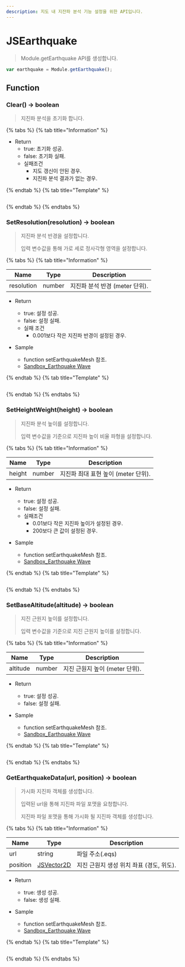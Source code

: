 ```yaml
---
description: 지도 내 지잔파 분석 기능 설정을 위한 API입니다.
---
```


# JSEarthquake

> Module.getEarthquake API를 생성합니다.

```javascript
var earthquake = Module.getEarthquake();
```

## Function

### Clear() → boolean

> 지진파 분석을 초기화 합니다.

{% tabs %}
{% tab title="Information" %}

-   Return
    -   true: 초기화 성공.
    -   false: 초기화 실패.
    -   실패조건
        -   지도 갱신이 안된 경우.
        -   지진파 분석 결과가 없는 경우.

{% endtab %}
{% tab title="Template" %}

```javascript

```

{% endtab %}
{% endtabs %}

### SetResolution(resolution) → boolean

> 지진파 분석 반경을 설정합니다.
>
> 입력 변수값을 통해 가로 세로 정사각형 영역을 설정합니다.

{% tabs %}
{% tab title="Information" %}

| Name       | Type   | Description                    |
| ---------- | ------ | ------------------------------ |
| resolution | number | 지진파 분석 반경 (meter 단위). |

-   Return

    -   true: 설정 성공.
    -   false: 설정 실패.
    -   실패 조건
        -   0.001보다 작은 지진파 반경이 설정된 경우.

-   Sample
    -   function setEarthquakeMesh 참조.
    -   [Sandbox_Earthquake Wave](https://sandbox.egiscloud.com/code/main.do?id=object_earthquakewave)

{% endtab %}
{% tab title="Template" %}

```javascript

```

{% endtab %}
{% endtabs %}

### SetHeightWeight(height) → boolean

> 지진파 분석 높이를 설정합니다.
>
> 입력 변수값을 기준으로 지진파 높이 비율 파형을 설정합니다.

{% tabs %}
{% tab title="Information" %}

| Name   | Type   | Description                         |
| ------ | ------ | ----------------------------------- |
| height | number | 지진파 최대 표현 높이 (meter 단위). |

-   Return

    -   true: 설정 성공.
    -   false: 설정 실패.
    -   실패조건
        -   0.01보다 작은 지진파 높이가 설정된 경우.
        -   200보다 큰 값이 설정된 경우.

-   Sample
    -   function setEarthquakeMesh 참조.
    -   [Sandbox_Earthquake Wave](https://sandbox.egiscloud.com/code/main.do?id=object_earthquakewave)

{% endtab %}
{% tab title="Template" %}

```javascript

```

{% endtab %}
{% endtabs %}

### SetBaseAltitude(altitude) → boolean

> 지진 근원지 높이를 설정합니다.
>
> 입력 변수값을 기준으로 지진 근원지 높이를 설정합니다.

{% tabs %}
{% tab title="Information" %}

| Name     | Type   | Description                    |
| -------- | ------ | ------------------------------ |
| altitude | number | 지진 근원지 높이 (meter 단위). |

-   Return

    -   true: 설정 성공.
    -   false: 설정 실패.

-   Sample
    -   function setEarthquakeMesh 참조.
    -   [Sandbox_Earthquake Wave](https://sandbox.egiscloud.com/code/main.do?id=object_earthquakewave)

{% endtab %}
{% tab title="Template" %}

```javascript

```

{% endtab %}
{% endtabs %}

### GetEarthquakeData(url, position) → boolean

> 가시화 지진파 객체를 생성합니다.
>
> 입력된 url을 통해 지진파 파일 포맷을 요청합니다.
>
> 지진파 파일 포맷을 통해 가시화 될 지진파 객체를 생성합니다.

{% tabs %}
{% tab title="Information" %}

| Name     | Type                                | Description                              |
| -------- | ----------------------------------- | ---------------------------------------- |
| url      | string                              | 파일 주소(.eqs)                          |
| position | [JSVector2D](../core/jsvector2d.md) | 지진 근원지 생성 위치 좌표 (경도, 위도). |

-   Return

    -   true: 생성 성공.
    -   false: 생성 실패.

-   Sample
    -   function setEarthquakeMesh 참조.
    -   [Sandbox_Earthquake Wave](https://sandbox.egiscloud.com/code/main.do?id=object_earthquakewave)

{% endtab %}
{% tab title="Template" %}

```javascript

```

{% endtab %}
{% endtabs %}
